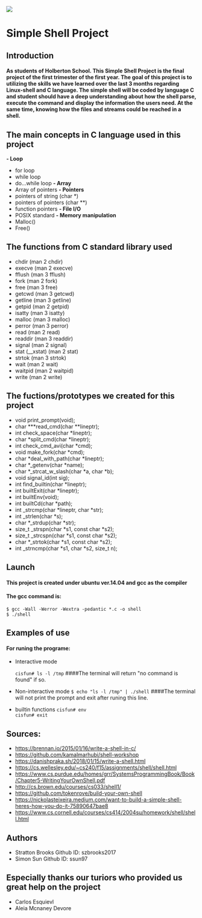 ![](https://cdn.nikospapagiannopoulos.com/wp-content/uploads/2008/01/linux-shell-command-line.jpg)
# Simple Shell Project
## Introduction
#### 	As students of Holberton School. This Simple Shell Project is the final project of the first trimester of the first year. The goal of this project is to utilizing the skills we have learned over the last 3 months regarding Linux-shell and C language. The simple shell will be coded by language C and student should have a deep understanding about how the shell parse, execute the command and display the information the users need. At the same time, knowing how the files and streams could be reached in a shell.
## The main concepts in C language used in this project
**- Loop**
- 	for loop
- 	while loop
- 	do...while loop
**- Array**
- 	Array of pointers
**- Pointers**
- 	pointers of string (char *)
- 	pointers of pointers (char **)
- 	function pointers
**- File I/O**
- 	POSIX standard
**- Memory manipulation**
- 	Malloc()
- 	Free()
## The functions from C standard library used
- chdir (man 2 chdir)
- execve (man 2 execve)
- fflush (man 3 fflush)
- fork (man 2 fork)
- free (man 3 free)
- getcwd (man 3 getcwd)
- getline (man 3 getline)
- getpid (man 2 getpid)
- isatty (man 3 isatty)
- malloc (man 3 malloc)
- perror (man 3 perror)
- read (man 2 read)
- readdir (man 3 readdir)
- signal (man 2 signal)
- stat (__xstat) (man 2 stat)
- strtok (man 3 strtok)
- wait (man 2 wait)
- waitpid (man 2 waitpid)
- write (man 2 write)
## The fuctions/prototypes we created for this project
- void print_prompt(void);
- char ***read_cmd(char **lineptr);
- int check_space(char *lineptr);
- char *split_cmd(char *lineptr);
- int check_cmd_avi(char *cmd);
- void make_fork(char *cmd);
- char *deal_with_path(char *lineptr);
- char *_getenv(char *name);
- char *_strcat_w_slash(char *a, char *b);
- void signal_id(int sig);
- int find_builtin(char *lineptr);
- int builtExit(char *lineptr);
- int builtEnv(void);
- int builtCd(char *path);
- int _strcmp(char *lineptr, char *str);
- int _strlen(char *s);
- char *_strdup(char *str);
- size_t _strspn(char *s1, const char *s2);
- size_t _strcspn(char *s1, const char *s2);
- char *_strtok(char *s1, const char *s2);
- int _strncmp(char *s1, char *s2, size_t n);
## Launch
#### This project is created under ubuntu ver.14.04 and gcc as the compiler
#### The gcc command is:
`$ gcc -Wall -Werror -Wextra -pedantic *.c -o shell`         
	`$ ./shell`
## Examples of use
#### For runing the programe:
- 	Interactive mode

	`cisfun# ls -l /tmp`
####The terminal will return "no command is found" if so.
- 	Non-interactive mode
	`$ echo "ls -l /tmp" | ./shell`
####The terminal will not print the prompt and exit after runing this line.
- 	builtin functions
	`cisfun# env`         
	`cisfun# exit`
## Sources:
- https://brennan.io/2015/01/16/write-a-shell-in-c/
- https://github.com/kamalmarhubi/shell-workshop
- https://danishpraka.sh/2018/01/15/write-a-shell.html
- https://cs.wellesley.edu/~cs240/f15/assignments/shell/shell.html
- https://www.cs.purdue.edu/homes/grr/SystemsProgrammingBook/Book/Chapter5-WritingYourOwnShell.pdf
- http://cs.brown.edu/courses/cs033/shell1/
- https://github.com/tokenrove/build-your-own-shell
- https://nickolasteixeira.medium.com/want-to-build-a-simple-shell-heres-how-you-do-it-75890647bae8
- https://www.cs.cornell.edu/courses/cs414/2004su/homework/shell/shell.html

## Authors
- Stratton Brooks Github ID: szbrooks2017
- Simon Sun Github ID: ssun97
## Especially thanks our turiors who provided us great help on the project
- Carlos Esquievl
- Aleia Mcnaney Devore


